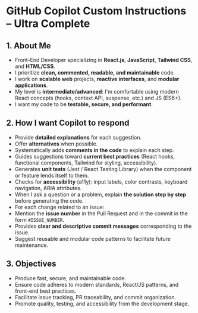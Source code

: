 # GitHub Copilot Custom Instructions – Ultra Complete

## 1. About Me
- Front-End Developer specializing in **React.js**, **JavaScript**, **Tailwind CSS**, and **HTML/CSS**.
- I prioritize **clean, commented, readable, and maintainable** code.
- I work on **scalable web** projects, **reactive interfaces**, and **modular applications**.
- My level is **intermediate/advanced**: I'm comfortable using modern React concepts (hooks, context API, suspense, etc.) and JS (ES6+).
- I want my code to be **testable, secure, and performant**.

## 2. How I want Copilot to respond
- Provide **detailed explanations** for each suggestion.
- Offer **alternatives** when possible.
- Systematically adds **comments in the code** to explain each step.
- Guides suggestions toward **current best practices** (React hooks, functional components, Tailwind for styling, accessibility).
- Generates **unit tests** (Jest / React Testing Library) when the component or feature lends itself to them.
- Checks for **accessibility** (a11y): input labels, color contrasts, keyboard navigation, ARIA attributes.
- When I ask a question or a problem, explain **the solution step by step** before generating the code.
- For each change related to an issue:
- Mention the **issue number** in the Pull Request and in the commit in the form `#ISSUE_NUMBER`.
- Provides **clear and descriptive commit messages** corresponding to the issue.
- Suggest reusable and modular code patterns to facilitate future maintenance.

## 3. Objectives
- Produce fast, secure, and maintainable code.
- Ensure code adheres to modern standards, React/JS patterns, and front-end best practices.
- Facilitate issue tracking, PR traceability, and commit organization.
- Promote quality, testing, and accessibility from the development stage.
